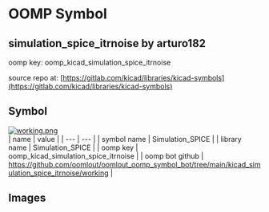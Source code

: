 # OOMP Symbol  
## simulation_spice_itrnoise  by arturo182  
  
oomp key: oomp_kicad_simulation_spice_itrnoise  
  
source repo at: [https://gitlab.com/kicad/libraries/kicad-symbols](https://gitlab.com/kicad/libraries/kicad-symbols)  
## Symbol  
  
[![working.png](working_600.png)](working.png)  
| name | value | 
| --- | --- | 
| symbol name | Simulation_SPICE | 
| library name | Simulation_SPICE | 
| oomp key | oomp_kicad_simulation_spice_itrnoise | 
| oomp bot github | https://github.com/oomlout/oomlout_oomp_symbol_bot/tree/main/kicad_simulation_spice_itrnoise/working | 
## Images  
